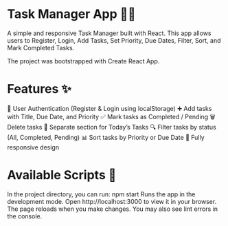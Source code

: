 # Task Manager App 📝✅

A simple and responsive Task Manager built with React.
This app allows users to Register, Login, Add Tasks, Set Priority, Due Dates, Filter, Sort, and Mark Completed Tasks.

The project was bootstrapped with Create React App.

# Features ✨
🔑 User Authentication (Register & Login using localStorage)
➕ Add tasks with Title, Due Date, and Priority
✅ Mark tasks as Completed / Pending
🗑️ Delete tasks
📌 Separate section for Today’s Tasks
🔍 Filter tasks by status (All, Completed, Pending)
📊 Sort tasks by Priority or Due Date
📱 Fully responsive design

# Available Scripts 🚀
In the project directory, you can run:
npm start
Runs the app in the development mode.
Open http://localhost:3000 to view it in your browser.
The page reloads when you make changes.
You may also see lint errors in the console.
